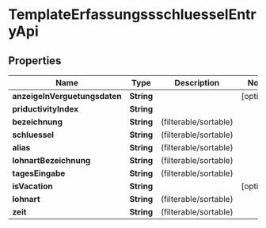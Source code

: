 
# TemplateErfassungssschluesselEntryApi

## Properties
Name | Type | Description | Notes
------------ | ------------- | ------------- | -------------
**anzeigeInVerguetungsdaten** | **String** |  |  [optional]
**priductivityIndex** | **String** |  | 
**bezeichnung** | **String** |  (filterable/sortable) | 
**schluessel** | **String** |  (filterable/sortable) | 
**alias** | **String** |  (filterable/sortable) | 
**lohnartBezeichnung** | **String** |  (filterable/sortable) | 
**tagesEingabe** | **String** |  (filterable/sortable) | 
**isVacation** | **String** |  |  [optional]
**lohnart** | **String** |  (filterable/sortable) | 
**zeit** | **String** |  (filterable/sortable) | 



